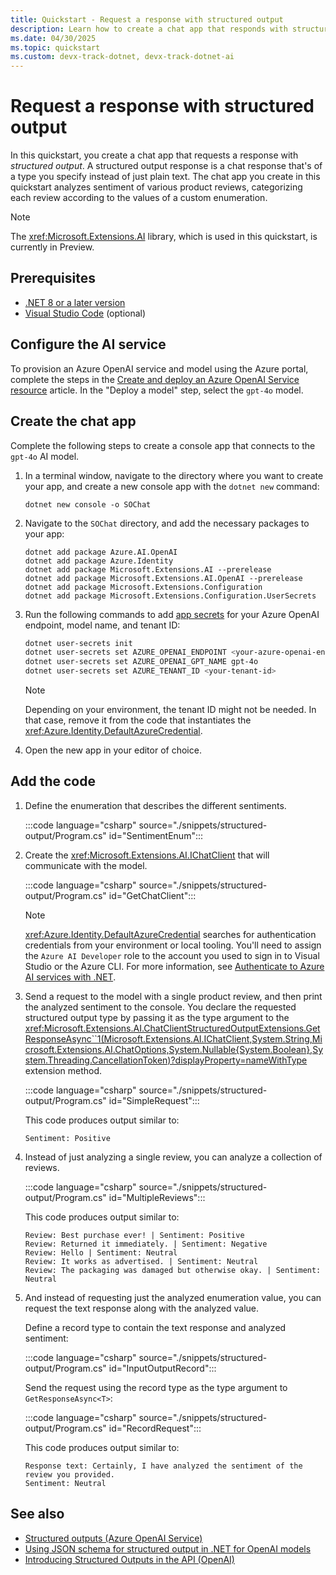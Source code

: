 ```yaml
---
title: Quickstart - Request a response with structured output
description: Learn how to create a chat app that responds with structured output, that is, output that conforms to a type that you specify.
ms.date: 04/30/2025
ms.topic: quickstart
ms.custom: devx-track-dotnet, devx-track-dotnet-ai
---
```


# Request a response with structured output

In this quickstart, you create a chat app that requests a response with *structured output*. A structured output response is a chat response that's of a type you specify instead of just plain text. The chat app you create in this quickstart analyzes sentiment of various product reviews, categorizing each review according to the values of a custom enumeration.

> [!NOTE]
> The <xref:Microsoft.Extensions.AI> library, which is used in this quickstart, is currently in Preview.

## Prerequisites

- [.NET 8 or a later version](https://dotnet.microsoft.com/download)
- [Visual Studio Code](https://code.visualstudio.com/) (optional)

## Configure the AI service

To provision an Azure OpenAI service and model using the Azure portal, complete the steps in the [Create and deploy an Azure OpenAI Service resource](/azure/ai-services/openai/how-to/create-resource?pivots=web-portal) article. In the "Deploy a model" step, select the `gpt-4o` model.

## Create the chat app

Complete the following steps to create a console app that connects to the `gpt-4o` AI model.

1. In a terminal window, navigate to the directory where you want to create your app, and create a new console app with the `dotnet new` command:

    ```dotnetcli
    dotnet new console -o SOChat
    ```

1. Navigate to the `SOChat` directory, and add the necessary packages to your app:

    ```dotnetcli
    dotnet add package Azure.AI.OpenAI
    dotnet add package Azure.Identity
    dotnet add package Microsoft.Extensions.AI --prerelease
    dotnet add package Microsoft.Extensions.AI.OpenAI --prerelease
    dotnet add package Microsoft.Extensions.Configuration
    dotnet add package Microsoft.Extensions.Configuration.UserSecrets
    ```

1. Run the following commands to add [app secrets](/aspnet/core/security/app-secrets) for your Azure OpenAI endpoint, model name, and tenant ID:

    ```bash
    dotnet user-secrets init
    dotnet user-secrets set AZURE_OPENAI_ENDPOINT <your-azure-openai-endpoint>
    dotnet user-secrets set AZURE_OPENAI_GPT_NAME gpt-4o
    dotnet user-secrets set AZURE_TENANT_ID <your-tenant-id>
    ```

   > [!NOTE]
   > Depending on your environment, the tenant ID might not be needed. In that case, remove it from the code that instantiates the <xref:Azure.Identity.DefaultAzureCredential>.

1. Open the new app in your editor of choice.

## Add the code

1. Define the enumeration that describes the different sentiments.

   :::code language="csharp" source="./snippets/structured-output/Program.cs" id="SentimentEnum":::

1. Create the <xref:Microsoft.Extensions.AI.IChatClient> that will communicate with the model.

   :::code language="csharp" source="./snippets/structured-output/Program.cs" id="GetChatClient":::

   > [!NOTE]
   > <xref:Azure.Identity.DefaultAzureCredential> searches for authentication credentials from your environment or local tooling. You'll need to assign the `Azure AI Developer` role to the account you used to sign in to Visual Studio or the Azure CLI. For more information, see [Authenticate to Azure AI services with .NET](../azure-ai-services-authentication.md).

1. Send a request to the model with a single product review, and then print the analyzed sentiment to the console. You declare the requested structured output type by passing it as the type argument to the <xref:Microsoft.Extensions.AI.ChatClientStructuredOutputExtensions.GetResponseAsync``1(Microsoft.Extensions.AI.IChatClient,System.String,Microsoft.Extensions.AI.ChatOptions,System.Nullable{System.Boolean},System.Threading.CancellationToken)?displayProperty=nameWithType> extension method.

   :::code language="csharp" source="./snippets/structured-output/Program.cs" id="SimpleRequest":::

   This code produces output similar to:

   ```output
   Sentiment: Positive
   ```

1. Instead of just analyzing a single review, you can analyze a collection of reviews.

   :::code language="csharp" source="./snippets/structured-output/Program.cs" id="MultipleReviews":::

   This code produces output similar to:

   ```output
   Review: Best purchase ever! | Sentiment: Positive
   Review: Returned it immediately. | Sentiment: Negative
   Review: Hello | Sentiment: Neutral
   Review: It works as advertised. | Sentiment: Neutral
   Review: The packaging was damaged but otherwise okay. | Sentiment: Neutral
   ```

1. And instead of requesting just the analyzed enumeration value, you can request the text response along with the analyzed value.

   Define a record type to contain the text response and analyzed sentiment:

   :::code language="csharp" source="./snippets/structured-output/Program.cs" id="InputOutputRecord":::

   Send the request using the record type as the type argument to `GetResponseAsync<T>`:

   :::code language="csharp" source="./snippets/structured-output/Program.cs" id="RecordRequest":::

   This code produces output similar to:

   ```output
   Response text: Certainly, I have analyzed the sentiment of the review you provided.
   Sentiment: Neutral
   ```

## See also

- [Structured outputs (Azure OpenAI Service)](/azure/ai-services/openai/how-to/structured-outputs)
- [Using JSON schema for structured output in .NET for OpenAI models](https://devblogs.microsoft.com/semantic-kernel/using-json-schema-for-structured-output-in-net-for-openai-models)
- [Introducing Structured Outputs in the API (OpenAI)](https://openai.com/index/introducing-structured-outputs-in-the-api/)
